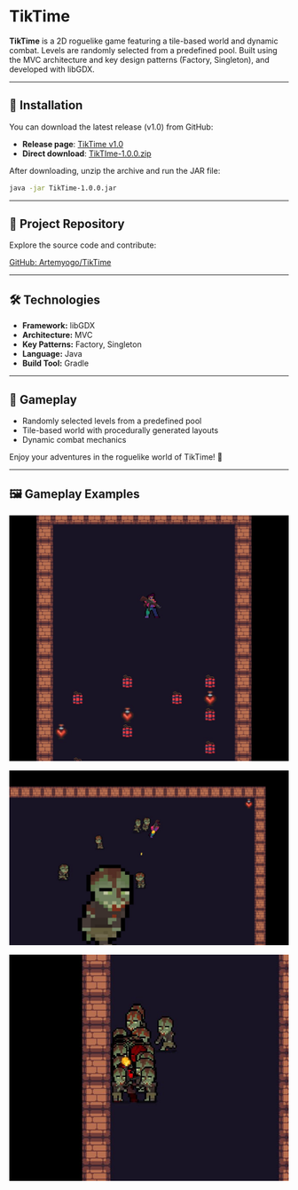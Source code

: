 # TikTime

**TikTime** is a 2D roguelike game featuring a tile-based world and dynamic combat. Levels are randomly selected from a predefined pool. Built using the MVC architecture and key design patterns (Factory, Singleton), and developed with libGDX.

---

## 🚀 Installation

You can download the latest release (v1.0) from GitHub:

* **Release page**: [TikTime v1.0](https://github.com/Artemyogo/TikTime/releases/tag/v1.0)
* **Direct download**: [TikTIme-1.0.0.zip](https://github.com/user-attachments/files/20734705/TikTIme-1.0.0.zip)

After downloading, unzip the archive and run the JAR file:

```bash
java -jar TikTime-1.0.0.jar
```

---

## 📂 Project Repository

Explore the source code and contribute:

[GitHub: Artemyogo/TikTime](https://github.com/Artemyogo/TikTime)

---

## 🛠️ Technologies

* **Framework:** libGDX
* **Architecture:** MVC
* **Key Patterns:** Factory, Singleton
* **Language:** Java
* **Build Tool:** Gradle

---

## 🎯 Gameplay

* Randomly selected levels from a predefined pool
* Tile-based world with procedurally generated layouts
* Dynamic combat mechanics

Enjoy your adventures in the roguelike world of TikTime! 🎲

---

## 🖼️ Gameplay Examples

![Gameplay Screenshot 1](photo_2025-06-13_23-49-35.jpg)

![Gameplay Screenshot 2](photo_2025-06-13_23-50-49.jpg)

![Gameplay Screenshot 3](photo_2025-06-13_23-50-54.jpg)
